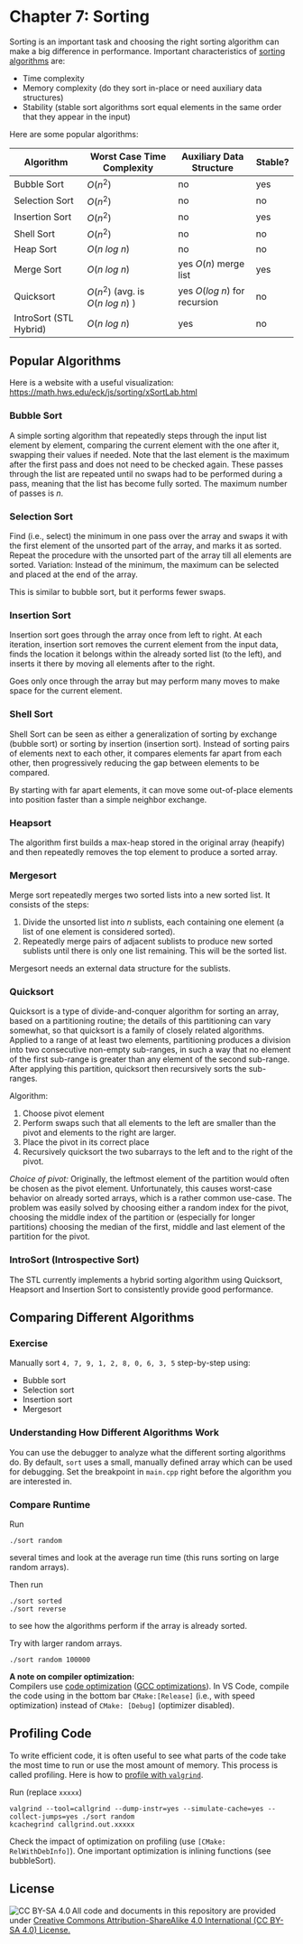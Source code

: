 # Chapter 7: Sorting

Sorting is an important task and choosing the right sorting algorithm can make a big difference
in performance. 
Important characteristics of [sorting algorithms](https://en.wikipedia.org/wiki/Sorting_algorithm)
are:

* Time complexity
* Memory complexity (do they sort in-place or need auxiliary data structures)
* Stability (stable sort algorithms sort equal elements in the same order that they appear in the input)


Here are some popular algorithms:


| Algorithm      | Worst Case Time Complexity | Auxiliary Data Structure | Stable? | 
| -------------- | -------------------------- | ---------------- | ------- |
| Bubble Sort    |  $O(n^2)$                  | no      | yes     |
| Selection Sort |  $O(n^2)$                  | no      | no      |
| Insertion Sort |  $O(n^2)$                  | no      | yes     |
| Shell Sort     |  $O(n^2)$                  | no      | no      |
| Heap Sort      |  $O(n\ log\ n)$            | no      | no      |
| Merge Sort     |  $O(n\ log\ n)$            | yes $O(n)$ merge list    | yes     |
| Quicksort      |  $O(n^2)$ (avg. is $O(n\ log\ n)$ )  | yes $O(log\ n)$ for recursion   |    no     |
| IntroSort (STL Hybrid) | $O(n\ log\ n)$     |      yes        |    no     |


## Popular Algorithms

Here is a website with a useful visualization: https://math.hws.edu/eck/js/sorting/xSortLab.html

### Bubble Sort
A simple sorting algorithm that repeatedly steps through the input list element by element, comparing the current element with the one after it, swapping their values if needed. Note that the last element is the maximum after the first pass and does not need to be 
checked again.
These passes through the list are repeated until no swaps had to be performed during a pass, meaning that the list has become fully sorted. The maximum number of passes is $n$. 

### Selection Sort
Find (i.e., select) the minimum in one pass over the array and swaps it with the first element of the unsorted part of the array, and marks it as sorted. Repeat the procedure with the unsorted part of the array till all elements are sorted. 
Variation: Instead of the minimum, the maximum can be selected and placed at the end of the array. 

This is similar to bubble sort, but it performs fewer swaps.

### Insertion Sort
Insertion sort goes through the array once from left to right.
At each iteration, insertion sort removes the current element from the input data, finds the location it belongs within the already sorted list (to the left), and inserts it there by moving all elements after to the right.

Goes only once through the array but may perform many moves to make space for the current element.

### Shell Sort
Shell Sort can be seen as either a generalization of sorting by exchange (bubble sort) or sorting by insertion (insertion sort). Instead of sorting pairs of elements next to each other, it compares elements far apart from each other, then progressively reducing the gap between elements to be compared. 

By starting with far apart elements, it can move some out-of-place elements into position faster than a simple neighbor exchange.

### Heapsort
The algorithm first builds a max-heap stored in the original array (heapify) and then repeatedly removes the top element to produce a sorted array.

### Mergesort
Merge sort repeatedly merges two sorted lists into a new sorted list. It consists of the steps:

1. Divide the unsorted list into $n$ sublists, each containing one element (a list of one element is considered sorted).
2. Repeatedly merge pairs of adjacent sublists to produce new sorted sublists until there is only one list remaining. 
   This will be the sorted list.

Mergesort needs an external data structure for the sublists.

### Quicksort
Quicksort is a type of divide-and-conquer algorithm for sorting an array, based on a partitioning routine; the details of this partitioning can vary somewhat, so that quicksort is a family of closely related algorithms. Applied to a range of at least two elements, partitioning produces a division into two consecutive non-empty sub-ranges, in such a way that no element of the first sub-range is greater than any element of the second sub-range. After applying this partition, quicksort then recursively sorts the sub-ranges.

Algorithm:

1. Choose pivot element
2. Perform swaps such that all elements to the left are smaller than the pivot and elements to the right are larger.
3. Place the pivot in its correct place
4. Recursively quicksort the two subarrays to the left and to the right of the pivot.

_Choice of pivot:_ Originally, the leftmost element of the partition would often be chosen as the pivot element. Unfortunately, this causes worst-case behavior on already sorted arrays, which is a rather common use-case. The problem was easily solved by choosing either a random index for the pivot, choosing the middle index of the partition or (especially for longer partitions) choosing the median of the first, middle and last element of the partition for the pivot.

### IntroSort (Introspective Sort)
The STL currently implements a hybrid sorting algorithm using Quicksort, Heapsort and Insertion Sort to consistently 
provide good performance.


##  Comparing Different Algorithms

### Exercise

Manually sort `4, 7, 9, 1, 2, 8, 0, 6, 3, 5` step-by-step using:

* Bubble sort
* Selection sort
* Insertion sort
* Mergesort


### Understanding How Different Algorithms Work

You can use the debugger to analyze what the different sorting algorithms do. By default,
`sort` uses a small, manually defined array which can be used for debugging. Set the breakpoint 
in `main.cpp` right before the algorithm you are interested in.

### Compare Runtime

Run 
```
./sort random
```

several times and look at the average run time (this runs sorting on large random arrays).

Then run
```
./sort sorted
./sort reverse
```

to see how the algorithms perform if the array is already sorted.

Try with larger random arrays.
```
./sort random 100000
```

**A note on compiler optimization:**      
Compilers use [code optimization](https://en.wikipedia.org/wiki/Optimizing_compiler) ([GCC optimizations](https://gcc.gnu.org/onlinedocs/gcc/Optimize-Options.html)).
In VS Code, compile the code using in the bottom bar `CMake:[Release]` (i.e., with speed optimization) instead of `CMake: [Debug]` (optimizer disabled). 


## Profiling Code
To write efficient code, it is often useful to see what parts of the code take the most time 
to run or use the most amount of memory. This process is called profiling. 
Here is how to [profile with `valgrind`](../HOWTO_profile_code.md).


Run (replace `xxxxx`)
```
valgrind --tool=callgrind --dump-instr=yes --simulate-cache=yes --collect-jumps=yes ./sort random
kcachegrind callgrind.out.xxxxx
```

Check the impact of optimization on profiling (use `[CMake: RelWithDebInfo]`). One important optimization is inlining functions (see bubbleSort).

## License

<img src="https://licensebuttons.net/l/by-sa/3.0/88x31.png" alt="CC BY-SA 4.0" align="left">

All code and documents in this repository are provided under [Creative Commons Attribution-ShareAlike 4.0 International (CC BY-SA 4.0) License.](https://creativecommons.org/licenses/by-sa/4.0/)